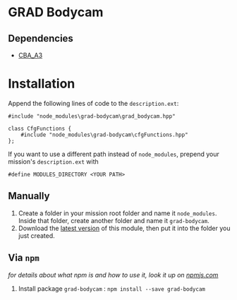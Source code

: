 # GRAD Bodycam

## Dependencies
* [CBA_A3](https://github.com/CBATeam/CBA_A3)

# Installation

Append the following lines of code to the `description.ext`:

```sqf
#include "node_modules\grad-bodycam\grad_bodycam.hpp"

class CfgFunctions {
    #include "node_modules\grad-bodycam\cfgFunctions.hpp"
};
```

If you want to use a different path instead of `node_modules`, prepend your mission's `description.ext` with

```
#define MODULES_DIRECTORY <YOUR PATH>
```

## Manually
1. Create a folder in your mission root folder and name it `node_modules`. Inside that folder, create another folder and name it `grad-bodycam`.
2. Download the [latest version](https://github.com/gruppe-adler/grad-bodycam/releases) of this module, then put it into the folder you just created.

## Via `npm`
_for details about what npm is and how to use it, look it up on [npmjs.com](https://www.npmjs.com/)_

1. Install package `grad-bodycam` : `npm install --save grad-bodycam`

